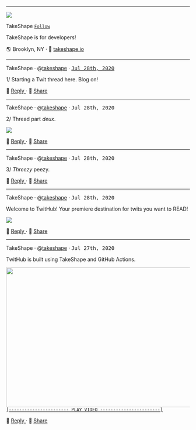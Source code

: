 ---

![](https://images.takeshape.io/5fa56f55-d64e-4e56-ae68-1daf93e7fdc3/dev/109353a0-b3e1-4d61-ad63-508eac27fbd3/yoel-peterson-1105776-unsplash.jpg?auto=compress%2Cformat&amp;h=134&amp;mask=ellipse&amp;q=100&amp;w=134)

TakeShape [`Follow`](https://github.com/takeshape?tab=followers)

TakeShape is for developers!

🌎 Brooklyn, NY · 📠 [takeshape.io](https://takeshape.io)

<hr />

TakeShape · @[takeshape](https://github.com/takeshape) · <a name="1595984065-1" href="1595984065-1"><kbd>Jul 28th, 2020</kbd></a>

1/ Starting a Twit thread here. Blog on!

<p>
  <span>💬 </span>
  <a href="https://github.com/takeshape/README/issues/new?body=Starting%20a%20Twit%20thread%20here.%20Blog%20on!%0A%0A---" rel="noopener noreferrer">
    Reply
  </a>
  <span> · <span>
  <span>👏 </span>
  <a href="https://twitter.com/intent/tweet?url=https://github.com/takeshape/README%23user-content-1595984065-1&hashtags=TwitHub">
    Share
  </a>
</p>

<hr /><a name="1595984065-2"></a>

TakeShape · @[takeshape](https://github.com/takeshape) · <kbd>Jul 28th, 2020</kbd>

2/ Thread part _deux_.

<p>
  <a href="https://images.takeshape.io/b9b1f9b0-313e-45d7-a92d-42dbbdec5dd0/dev/6a160dae-113f-43ad-9516-dcc68a35339b/220px-Hot_Shots_part_deux.jpg?auto=compress%2Cformat" alt="" rel="noopener noreferrer">
    <img src="https://images.takeshape.io/b9b1f9b0-313e-45d7-a92d-42dbbdec5dd0/dev/6a160dae-113f-43ad-9516-dcc68a35339b/220px-Hot_Shots_part_deux.jpg?auto=compress%2Cformat&amp;crop=faces%2Centropy&amp;fit=crop&amp;h=288&amp;q=100&amp;w=510"/>
  </a>
</p><p>
  <span>💬 </span>
  <a href="https://github.com/takeshape/README/issues/new?body=Thread%20part%20_deux_.%0A%0A---" rel="noopener noreferrer">
    Reply
  </a>
  <span> · <span>
  <span>👏 </span>
  <a href="https://twitter.com/intent/tweet?url=https://github.com/takeshape/README%23user-content-1595984065-2&hashtags=TwitHub">
    Share
  </a>
</p>

<hr /><a name="1595984065-3"></a>

TakeShape · @[takeshape](https://github.com/takeshape) · <kbd>Jul 28th, 2020</kbd>

3/ *Threezy* peezy.

<p>
  <span>💬 </span>
  <a href="https://github.com/takeshape/README/issues/new?body=*Threezy*%20peezy.%0A%0A---" rel="noopener noreferrer">
    Reply
  </a>
  <span> · <span>
  <span>👏 </span>
  <a href="https://twitter.com/intent/tweet?url=https://github.com/takeshape/README%23user-content-1595984065-3&hashtags=TwitHub">
    Share
  </a>
</p>

<hr /><a name="1595944469-1"></a>

TakeShape · @[takeshape](https://github.com/takeshape) · <kbd>Jul 28th, 2020</kbd>

Welcome to TwitHub! Your premiere destination for twits you want to READ!

<p>
  <a href="https://images.takeshape.io/5fa56f55-d64e-4e56-ae68-1daf93e7fdc3/dev/84750f63-fb7a-4789-af52-1439fab79234/marion-michele-330691-unsplash.jpg?auto=compress%2Cformat" alt="alt text" rel="noopener noreferrer">
    <img src="https://images.takeshape.io/5fa56f55-d64e-4e56-ae68-1daf93e7fdc3/dev/84750f63-fb7a-4789-af52-1439fab79234/marion-michele-330691-unsplash.jpg?auto=compress%2Cformat&amp;crop=faces%2Centropy&amp;fit=crop&amp;h=288&amp;q=100&amp;w=510"/>
  </a>
</p><p>
  <span>💬 </span>
  <a href="https://github.com/takeshape/README/issues/new?body=Welcome%20to%20TwitHub!%20Your%20premiere%20destination%20for%20twits%20you%20want%20to%20READ!%0A%0A---" rel="noopener noreferrer">
    Reply
  </a>
  <span> · <span>
  <span>👏 </span>
  <a href="https://twitter.com/intent/tweet?url=https://github.com/takeshape/README%23user-content-1595944469-1&hashtags=TwitHub">
    Share
  </a>
</p>

<hr /><a name="1595882579-1"></a>

TakeShape · @[takeshape](https://github.com/takeshape) · <kbd>Jul 27th, 2020</kbd>

TwitHub is built using TakeShape and GitHub Actions.


<p>
  <a href="https://www.youtube.com/watch?v=z7_pVrIshxA&amp;feature=emb_title" rel="noopener noreferrer" target= "_blank">
    <img src="http://img.youtube.com/vi/z7_pVrIshxA/0.jpg" width="510" height="382"/><br />
    <code>[----------------------- PLAY VIDEO -----------------------]</code>
  </a>
</p><p>
  <span>💬 </span>
  <a href="https://github.com/takeshape/README/issues/new?body=TwitHub%20is%20built%20using%20TakeShape%20and%20GitHub%20Actions.%0A%0A---" rel="noopener noreferrer">
    Reply
  </a>
  <span> · <span>
  <span>👏 </span>
  <a href="https://twitter.com/intent/tweet?url=https://github.com/takeshape/README%23user-content-1595882579-1&hashtags=TwitHub">
    Share
  </a>
</p>


